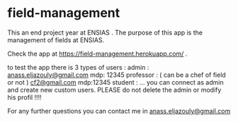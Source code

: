 # field-management

This an end project year at ENSIAS .
The purpose of this app is the management of fields at ENSIAS.

Check the app at https://field-management.herokuapp.com/ .

to test the app there is 3 types of users :
admin : anass.eljazouly@gmail.com mdp: 12345
professor : ( can be a chef of field or not ) cf2@gmail.com mdp:12345
student : ...
you can connect as admin and create new custom users. PLEASE do not delete the admin or modify his profil !!!! 

For any further questions you can contact me in anass.eljazouly@gmail.com
